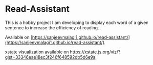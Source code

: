 # Read-Assistant

This is a hobby project I am developing to display each word of a given sentence to increase the efficiency of reading.

Available on [https://sanjeevmalagi1.github.io/read-assistant/](https://sanjeevmalagi1.github.io/read-assistant/).

xstate visualization available on https://xstate.js.org/viz/?gist=33346eae18ec3f246f648592db5d6e9a

